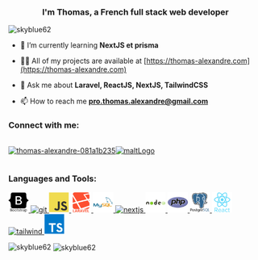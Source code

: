 <h3 align="center">I'm Thomas, a French full stack web developer</h3>

<p align="left"> <img src="https://komarev.com/ghpvc/?username=skyblue62&label=Profile%20views&color=0e75b6&style=flat" alt="skyblue62" /> </p>

- 🌱 I’m currently learning **NextJS et prisma**

- 👨‍💻 All of my projects are available at [https://thomas-alexandre.com](https://thomas-alexandre.com)

- 💬 Ask me about **Laravel, ReactJS, NextJS, TailwindCSS**

- 📫 How to reach me **pro.thomas.alexandre@gmail.com**

<h3 align="left">Connect with me:</h3>
<div style="display: flex; flex-direction: row;">
<p align="left">
<a href="https://linkedin.com/in/thomas-alexandre-081a1b235" target="blank"><img align="center" src="https://raw.githubusercontent.com/rahuldkjain/github-profile-readme-generator/master/src/images/icons/Social/linked-in-alt.svg" alt="thomas-alexandre-081a1b235" height="30" width="40" /></a>
</p>
<p align="left">
<a href="https://www.malt.fr/profile/thomasalexandre" target="blank"><img align="center" src="https://upload.wikimedia.org/wikipedia/commons/thumb/4/41/Logo_Malt.svg/1200px-Logo_Malt.svg.png" alt="maltLogo" height="30" width="50" /></a>
</p>
</div>

<h3 align="left">Languages and Tools:</h3>
<p align="left"> <a href="https://getbootstrap.com" target="_blank" rel="noreferrer"> <img src="https://raw.githubusercontent.com/devicons/devicon/master/icons/bootstrap/bootstrap-plain-wordmark.svg" alt="bootstrap" width="40" height="40"/> </a> <a href="https://git-scm.com/" target="_blank" rel="noreferrer"> <img src="https://www.vectorlogo.zone/logos/git-scm/git-scm-icon.svg" alt="git" width="40" height="40"/> </a> <a href="https://developer.mozilla.org/en-US/docs/Web/JavaScript" target="_blank" rel="noreferrer"> <img src="https://raw.githubusercontent.com/devicons/devicon/master/icons/javascript/javascript-original.svg" alt="javascript" width="40" height="40"/> </a> <a href="https://laravel.com/" target="_blank" rel="noreferrer"> <img src="https://raw.githubusercontent.com/devicons/devicon/master/icons/laravel/laravel-plain-wordmark.svg" alt="laravel" width="40" height="40"/> </a> <a href="https://www.mysql.com/" target="_blank" rel="noreferrer"> <img src="https://raw.githubusercontent.com/devicons/devicon/master/icons/mysql/mysql-original-wordmark.svg" alt="mysql" width="40" height="40"/> </a> <a href="https://nextjs.org/" target="_blank" rel="noreferrer"> <img src="https://cdn.worldvectorlogo.com/logos/nextjs-2.svg" alt="nextjs" width="40" height="40"/> </a> <a href="https://nodejs.org" target="_blank" rel="noreferrer"> <img src="https://raw.githubusercontent.com/devicons/devicon/master/icons/nodejs/nodejs-original-wordmark.svg" alt="nodejs" width="40" height="40"/> </a> <a href="https://www.php.net" target="_blank" rel="noreferrer"> <img src="https://raw.githubusercontent.com/devicons/devicon/master/icons/php/php-original.svg" alt="php" width="40" height="40"/> </a> <a href="https://www.postgresql.org" target="_blank" rel="noreferrer"> <img src="https://raw.githubusercontent.com/devicons/devicon/master/icons/postgresql/postgresql-original-wordmark.svg" alt="postgresql" width="40" height="40"/> </a> <a href="https://reactjs.org/" target="_blank" rel="noreferrer"> <img src="https://raw.githubusercontent.com/devicons/devicon/master/icons/react/react-original-wordmark.svg" alt="react" width="40" height="40"/> </a> <a href="https://tailwindcss.com/" target="_blank" rel="noreferrer"> <img src="https://www.vectorlogo.zone/logos/tailwindcss/tailwindcss-icon.svg" alt="tailwind" width="40" height="40"/> </a> <a href="https://www.typescriptlang.org/" target="_blank" rel="noreferrer"> <img src="https://raw.githubusercontent.com/devicons/devicon/master/icons/typescript/typescript-original.svg" alt="typescript" width="40" height="40"/> </a> </p>

<p><img align="left" src="https://github-readme-stats.vercel.app/api/top-langs?username=skyblue62&show_icons=true&locale=en&layout=compact" alt="skyblue62" /></p>

<p>&nbsp;<img align="center" src="https://github-readme-stats.vercel.app/api?username=skyblue62&show_icons=true&locale=en" alt="skyblue62" /></p>
